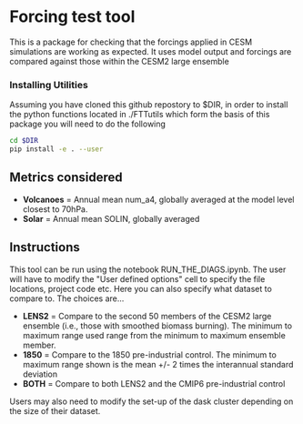 # Forcing test tool 

This is a package for checking that the forcings applied in CESM simulations are working as expected.  It uses model output and forcings are compared against those within the CESM2 large ensemble

### Installing Utilities

Assuming you have cloned this github repostory to $DIR, in order to install the python functions located in ./FTTutils which form the basis of this package you will need to do the following

```bash
cd $DIR
pip install -e . --user
```

## Metrics considered 

* **Volcanoes** = Annual mean num\_a4, globally averaged at the model level closest to 70hPa.
* **Solar** = Annual mean SOLIN, globally averaged

## Instructions

This tool can be run using the notebook RUN\_THE\_DIAGS.ipynb.  The user will have to modify the "User defined options" cell to specify the file locations, project code etc.  Here you can also specify what dataset to compare to.  The choices are...

* **LENS2** = Compare to the second 50 members of the CESM2 large ensemble (i.e., those with smoothed biomass burning).  The minimum to maximum range used range from the minimum to maximum ensemble member.
* **1850** = Compare to the 1850 pre-industrial control.  The minimum to maximum range shown is the mean +/- 2 times the interannual standard deviation
* **BOTH** = Compare to both LENS2 and the CMIP6 pre-industrial control

Users may also need to modify the set-up of the dask cluster depending on the size of their dataset.

